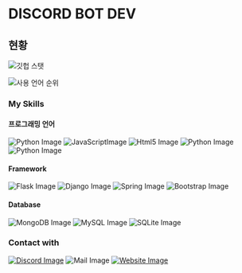 # DISCORD BOT DEV

## 현황
![깃헙 스탯](https://github-readme-stats.vercel.app/api?username=coma3009&show_icons=true&theme=tokyonight)

![사용 언어 순위](https://github-readme-stats.vercel.app/api/top-langs/?username=coma3009&layout=compact)
### My Skills


#### 프로그래밍 언어
<p>
    <img src="https://img.shields.io/badge/Python-3776AB?style=for-the-badge&logo=python&logoColor=white" alt="Python Image" /> <img src="https://img.shields.io/badge/JavaScript-323330?style=for-the-badge&logo=javascript&logoColor=F7DF1E" alt="JavaScriptImage" /> <img src="https://img.shields.io/badge/HTML5-E34F26?style=for-the-badge&logo=html5&logoColor=white" alt="Html5 Image" /> <img src="https://img.shields.io/badge/CSS3-1572B6?style=for-the-badge&logo=css3&logoColor=white" alt="Python Image" /> <img src="https://img.shields.io/badge/Python-3776AB?style=for-the-badge&logo=python&logoColor=white" alt="Python Image" />
</p>


#### Framework
<p>
    <img src="https://img.shields.io/badge/Flask-000000?style=for-the-badge&logo=flask&logoColor=white" alt="Flask Image" /> <img src="https://img.shields.io/badge/Django-000000?style=for-the-badge&logo=django&logoColor=white" alt="Django Image" /> <img src="https://img.shields.io/badge/Spring-6DB33F?style=for-the-badge&logo=spring&logoColor=white" alt="Spring Image" /> <img src="https://img.shields.io/badge/Bootstrap-563D7C?style=for-the-badge&logo=bootstrap&logoColor=white" alt="Bootstrap Image" />
</p>


#### Database
<p>
    <img src="https://img.shields.io/badge/MongoDB-000000?style=for-the-badge&logo=mongodb&logoColor=white" alt="MongoDB Image" /> <img src="https://img.shields.io/badge/MySQL-000000?style=for-the-badge&logo=mysql&logoColor=white" alt="MySQL Image" /> <img src="https://img.shields.io/badge/SQLite-07405E?style=for-the-badge&logo=sqlite&logoColor=white" alt="SQLite Image" /> 
</p>

### Contact with
<p>
    <a href="https://discord.com/users/866297659362246706"><img src="https://img.shields.io/badge/%EB%B1%80%EC%9D%B4%EB%B6%88_6109-7289DA?style=for-the-badge&logo=discord&logoColor=white" alt="Discord Image" /></a>  <a herf="mailto:me@bainble.xyz"><img src="https://img.shields.io/badge/me@bainble.xyz-D14836?style=for-the-badge&logo=gmail&logoColor=white" alt="Mail Image" /></a>  <a href="https://bainble.xyz"><img src="https://img.shields.io/badge/bainble.xyz-00C7B7?style=for-the-badge&logo=netlify&logoColor=white" alt="Website Image" /></a>
</p>
